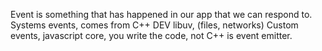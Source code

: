 Event is something that has happened in our app that we can respond to.
Systems events, comes from C++ DEV libuv, (files, networks)
Custom events, javascript core, you write the code, not C++ is event emitter.
